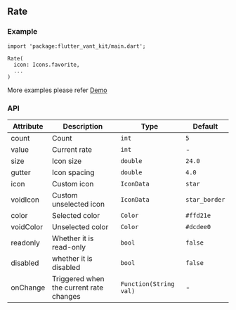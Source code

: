 ## Rate

### Example

```
import 'package:flutter_vant_kit/main.dart';

Rate(
  icon: Icons.favorite,
  ...
)
```

More examples please refer [Demo](https://github.com/benjaken/flutter_vant_kit/blob/master/example/lib/routes/demoRate.dart)

### API

| Attribute | Description | Type | Default |
| ------------ | ------------ | ------------ | ------------ |
| count | Count | `int` | `5` |
| value | Current rate | `int` | - |
| size | Icon size | `double` | `24.0` |
| gutter | Icon spacing | `double` | `4.0` |
| icon | Custom icon | `IconData` | `star` |
| voidIcon | Custom unselected icon | `IconData` | `star_border` |
| color | Selected color | `Color` | `#ffd21e` |
| voidColor | Unselected color | `Color` | `#dcdee0` |
| readonly | Whether it is read-only | `bool` | `false` |
| disabled | whether it is disabled | `bool` | `false` |
| onChange | Triggered when the current rate changes | `Function(String val)` | - |
